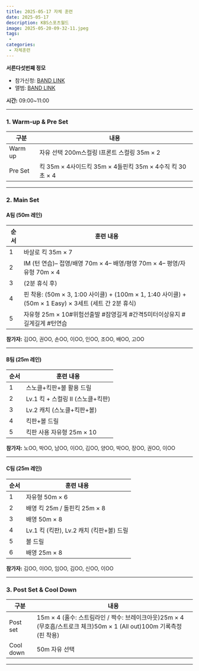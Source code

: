 ```yaml
---
title: 2025-05-17 자체 훈련
date: 2025-05-17
description: KBS스포츠월드
image: 2025-05-20-09-32-11.jpeg
tags:
 - 
categories:
 - 자체훈련
---
```


**서른다섯번째 정모**

- 참가신청: [BAND LINK](https://band.us/band/93484357/schedule/4%2F93484357%2F693063116%2F19700101)
- 앨범: [BAND LINK](https://band.us/band/93484357/album/86695973)


**시간:** 09:00~11:00

---

### 1. Warm-up & Pre Set

| 구분      | 내용                                      |
|-----------|-------------------------------------------|
| Warm up   | 자유 선택 200m스컬링 I프론트 스컬링 35m × 2 |
| Pre Set   | 킥 35m × 4사이드킥 35m × 4돌핀킥 35m × 4수직 킥 30초 × 4 |

---

### 2. Main Set

#### A팀 (50m 레인)
| 순서 | 훈련 내용                                                                 |
|------|--------------------------------------------------------------------------|
| 1    | 바살로 킥 35m × 7                                                        |
| 2    | IM (턴 연습)– 접영/배영 70m × 4– 배영/평영 70m × 4– 평영/자유형 70m × 4 |
| 3    | (2분 휴식 후)                                                             |
| 4    | 핀 착용: (50m × 3, 1:00 사이클) + (100m × 1, 1:40 사이클) + (50m × 1 Easy) × 3세트 (세트 간 2분 휴식) |
| 5    | 자유형 25m × 10#위험선출발 #잠영길게 #간격5미터이상유지 #길게길게 #턴연습 |

**참가자:** 김OO, 권OO, 손OO, 이OO, 인OO, 조OO, 배OO, 고OO

---

#### B팀 (25m 레인)
| 순서 | 훈련 내용                                                                 |
|------|--------------------------------------------------------------------------|
| 1    | 스노클+킥판+볼 활용 드릴                                                 |
| 2    | Lv.1 킥 + 스컬링 II (스노클+킥판)                                        |
| 3    | Lv.2 캐치 (스노클+킥판+볼)                                               |
| 4    | 킥판+볼 드릴                                                             |
| 5    | 킥판 사용 자유형 25m × 10                                                |

**참가자:** 노OO, 박OO, 남OO, 이OO, 김OO, 양OO, 박OO, 장OO, 권OO, 이OO

---

#### C팀 (25m 레인)
| 순서 | 훈련 내용                                                                 |
|------|--------------------------------------------------------------------------|
| 1    | 자유형 50m × 6                                                           |
| 2    | 배영 킥 25m / 돌핀킥 25m × 8                                             |
| 3    | 배영 50m × 8                                                             |
| 4    | Lv.1 킥 (킥판), Lv.2 캐치 (킥판+볼) 드릴                                 |
| 5    | 볼 드릴                                                                  |
| 6    | 배영 25m × 8                                                             |

**참가자:** 김OO, 이OO, 임OO, 김OO, 신OO, 이OO

---

### 3. Post Set & Cool Down

| 구분      | 내용                                                                   |
|-----------|------------------------------------------------------------------------|
| Post set  | 15m × 4 (홀수: 스트림라인 / 짝수: 브레이크아웃)25m × 4 (무호흡/스트로크 체크)50m × 1 (All out)100m 기록측정 (핀 착용) |
| Cool down | 50m 자유 선택                                                          |

---
